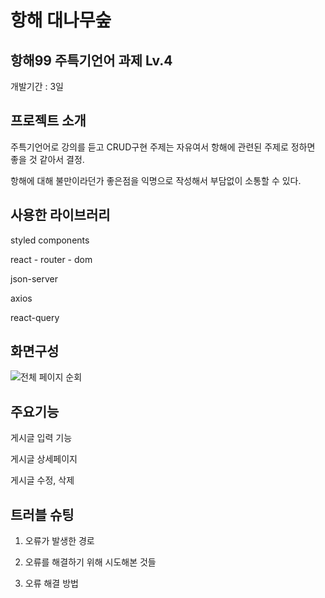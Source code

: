 # 항해 대나무숲


## 항해99 주특기언어 과제 Lv.4
개발기간 : 3일


## 프로젝트 소개
주특기언어로 강의를 듣고 CRUD구현
주제는 자유여서 항해에 관련된 주제로 정하면 좋을 것 같아서 결정.

항해에 대해 불만이라던가 좋은점을 익명으로 작성해서 부담없이 소통할 수 있다.


## 사용한 라이브러리
styled components

react - router - dom

json-server

axios

react-query


## 화면구성
![전체 페이지 순회](./image/bulletin-board-Lv4.gif)

## 주요기능
게시글 입력 기능

게시글 상세페이지

게시글 수정, 삭제


## 트러블 슈팅
1. 오류가 발생한 경로

2. 오류를 해결하기 위해 시도해본 것들

3. 오류 해결 방법